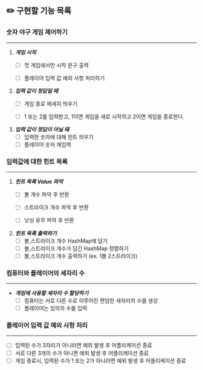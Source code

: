 ## ✏️ 구현할 기능 목록

### 숫자 야구 게임 제어하기

---
1. ***게임 시작***
    - [ ] 첫 게임에서만 시작 문구 출력
    - [ ] 플레이어 입력 값 예외 사항 처리하기


2. ***입력 값이 정답일 때***
    - [ ] 게임 종료 메세지 띄우기
    - [ ] 1 또는 2를 입력받고, 1이면 게임을 새로 시작하고 2이면 게임을 종료한다.


3. ***입력 값이 정답이 아닐 때***
    - [ ] 입력한 숫자에 대해 힌트 띄우기
    - [ ] 플레이어 숫자 재입력

### 입력값에 대한 힌트 목록

---
1. ***힌트 목록 Value 파악***
    - [ ] 볼 개수 파악 후 반환
    - [ ] 스트라이크 개수 파악 후 반환
    - [ ] 낫싱 유무 파악 후 반환


2. ***힌트 목록 출력하기***
    - [ ] 볼,스트라이크 개수 HashMap에 담기
    - [ ] 볼,스트라이크 개수가 담긴 HashMap 정렬하기
    - [ ] 볼,스트라이크 개수 출력하기 (ex. 1볼 2스트라이크)

### 컴퓨터와 플레이어의 세자리 수

---
* ***게임에 사용할 세자리 수 할당하기***
    - [ ] 컴퓨터는 서로 다른 수로 이루어진 랜덤한 세자리의 수를 생성
    - [ ] 플레이어는 임의의 수를 입력

### 플레이어 입력 값 예외 사항 처리

---
- [ ] 입력된 수가 3자리가 아니라면 예외 발생 후 어플리케이션 종료
- [ ] 서로 다른 3개의 수가 아니면 예외 발생 후 어플리케이션 종료
- [ ] 게임 종료시, 입력된 수가 1 또는 2가 아니라면 예외 발생 후 어플리케이션 종료 